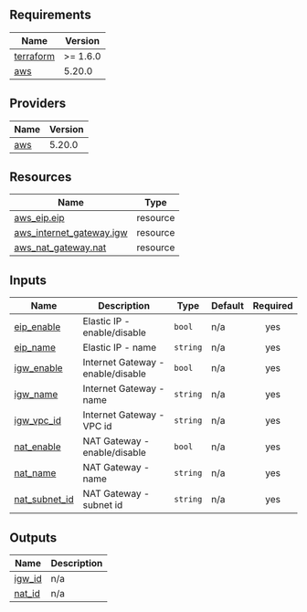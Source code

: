 <!-- BEGIN_TF_DOCS -->
## Requirements

| Name | Version |
|------|---------|
| <a name="requirement_terraform"></a> [terraform](#requirement\_terraform) | >= 1.6.0 |
| <a name="requirement_aws"></a> [aws](#requirement\_aws) | 5.20.0 |

## Providers

| Name | Version |
|------|---------|
| <a name="provider_aws"></a> [aws](#provider\_aws) | 5.20.0 |

## Resources

| Name | Type |
|------|------|
| [aws_eip.eip](https://registry.terraform.io/providers/hashicorp/aws/5.20.0/docs/resources/eip) | resource |
| [aws_internet_gateway.igw](https://registry.terraform.io/providers/hashicorp/aws/5.20.0/docs/resources/internet_gateway) | resource |
| [aws_nat_gateway.nat](https://registry.terraform.io/providers/hashicorp/aws/5.20.0/docs/resources/nat_gateway) | resource |

## Inputs

| Name | Description | Type | Default | Required |
|------|-------------|------|---------|:--------:|
| <a name="input_eip_enable"></a> [eip\_enable](#input\_eip\_enable) | Elastic IP - enable/disable | `bool` | n/a | yes |
| <a name="input_eip_name"></a> [eip\_name](#input\_eip\_name) | Elastic IP - name | `string` | n/a | yes |
| <a name="input_igw_enable"></a> [igw\_enable](#input\_igw\_enable) | Internet Gateway - enable/disable | `bool` | n/a | yes |
| <a name="input_igw_name"></a> [igw\_name](#input\_igw\_name) | Internet Gateway - name | `string` | n/a | yes |
| <a name="input_igw_vpc_id"></a> [igw\_vpc\_id](#input\_igw\_vpc\_id) | Internet Gateway - VPC id | `string` | n/a | yes |
| <a name="input_nat_enable"></a> [nat\_enable](#input\_nat\_enable) | NAT Gateway - enable/disable | `bool` | n/a | yes |
| <a name="input_nat_name"></a> [nat\_name](#input\_nat\_name) | NAT Gateway - name | `string` | n/a | yes |
| <a name="input_nat_subnet_id"></a> [nat\_subnet\_id](#input\_nat\_subnet\_id) | NAT Gateway - subnet id | `string` | n/a | yes |

## Outputs

| Name | Description |
|------|-------------|
| <a name="output_igw_id"></a> [igw\_id](#output\_igw\_id) | n/a |
| <a name="output_nat_id"></a> [nat\_id](#output\_nat\_id) | n/a |
<!-- END_TF_DOCS -->
